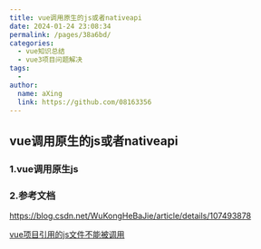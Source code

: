 ```yaml
---
title: vue调用原生的js或者nativeapi
date: 2024-01-24 23:08:34
permalink: /pages/38a6bd/
categories:
  - vue知识总结
  - vue3项目问题解决
tags:
  - 
author: 
  name: aXing
  link: https://github.com/08163356
---
```


## vue调用原生的js或者nativeapi

### 1.vue调用原生js

### 2.参考文档

https://blog.csdn.net/WuKongHeBaJie/article/details/107493878

[vue项目引用的js文件不能被调用](http://www.o2ojs.com/k/16509.html)

<!-- more -->
